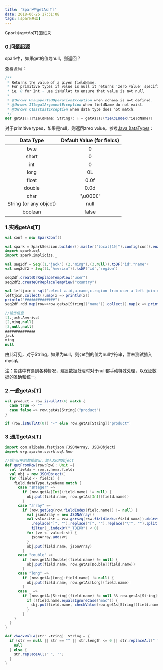 ```yaml
---
title: 'Spark中getAs[T]'
date: 2018-06-26 17:31:08
tags: [spark基础]
---
```


Spark中getAs[T]回忆录
<!-- more -->

### 0.问题起源
spark中，如果get的值为null，则返回？

查看源码：
```scala
/**
 * Returns the value of a given fieldName.
 * For primitive types if value is null it returns 'zero value' specific for primitive
 * ie. 0 for Int - use isNullAt to ensure that value is not null
 *
 * @throws UnsupportedOperationException when schema is not defined.
 * @throws IllegalArgumentException when fieldName do not exist.
 * @throws ClassCastException when data type does not match.
 */
def getAs[T](fieldName: String): T = getAs[T](fieldIndex(fieldName))
```
对于primitive types，如果是null，则返回zreo value。参考[Java DataTypes](https://docs.oracle.com/javase/tutorial/java/nutsandbolts/datatypes.html)：

| Data Type|  Default Value (for fields) |
| :--------: | :--------:|
| byte    |   0 |
| short    |   0 |
| int    |   0 |
| long    |   0L |
| float    |   0.0f |
| double    |   0.0d |
| char    |   '\u0000' |
| String (or any object)    |   null |
| boolean    |   false |

### 1.实践getAs[T]
```scala
val conf = new SparkConf()

val spark = SparkSession.builder().master("local[10]").config(conf).enableHiveSupport().getOrCreate()
import spark.sql
import spark.implicits._

val seq2df = Seq((1,"jack"),(2,"ming"),(3,null)).toDF("id","name")
val seq2df2 = Seq((1,"America")).toDF("id","region")

seq2df.createOrReplaceTempView("user")
seq2df2.createOrReplaceTempView("country")

val leftjoin = sql("select a.id,a.name,c.region from user a left join country c on a.id = c.id")
leftjoin.collect().map(x => println(x))
println("##############")
seq2df.rdd.map(row=>row.getAs[String]("name")).collect().map(x => println(x))

//输出信息
[1,jack,America]
[2,ming,null]
[3,null,null]
##############
jack
ming
null
```
由此可见，对于String，如果为null，则get到的值为null字符串，暂未测试插入mysql。

注：实践中有遇到各种情况，建议数据处理时对于null都手动特殊处理，以保证数据的准确和统一。

### 2.一般getAs[T]
```scala
val product = row.isNullAt(0) match {
  case true => ""
  case false => row.getAs[String]("product")
}

if (row.isNullAt(0)) "-" else row.getAs[String]("product")
```

### 3.通用getAs[T]
```scala
import com.alibaba.fastjson.{JSONArray, JSONObject}
import org.apache.spark.sql.Row

//将row中的数据取出，放入JSONObject
def getFromRow(row:Row): Unit ={
  val fields = row.schema.fields
  val obj = new JSONObject()
  for (field <- fields) {
    field.dataType.typeName match {
      case "integer" =>
        if (row.getAs[Int](field.name) != null) {
          obj.put(field.name, row.getAs[Int](field.name))
        }
      case "array" =>
        if (row.getSeq(row.fieldIndex(field.name)) != null) {
          val jsonArray = new JSONArray()
          val valueList = row.getSeq(row.fieldIndex(field.name)).mkString(",")
            .replace("]", "").replace("[", "").replace("\"", "").split(",").
            filter(_.indexOf("_TDERR") < 0)
          for (vv <- valueList) {
            jsonArray.add(vv)
          }
          obj.put(field.name, jsonArray)
        }
      case "double" =>
        if (row.getAs[Double](field.name) != null) {
          obj.put(field.name, row.getAs[Double](field.name))
        }
      case "long" =>
        if (row.getAs[Long](field.name) != null) {
          obj.put(field.name, row.getAs[Long](field.name))
        }
      case _ =>
        if (row.getAs[String](field.name) != null && row.getAs[String](field.name).indexOf("_TDERR") < 0) {
          if (!field.name.equalsIgnoreCase("mac")) {
            obj.put(field.name, checkValue(row.getAs[String](field.name)))
          }
        }
    }
  }
}

def checkValue(str: String): String = {
  if (str == null || str == "" || str.length <= 0 || str.replaceAll(" ", "").length <= 0 || str == "None") {
    null
  } else {
    str.replaceAll(" ", "")
  }
}
```
